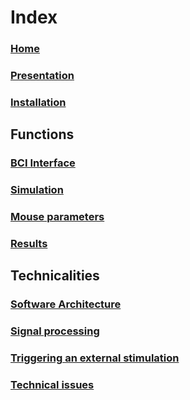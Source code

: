 # Index
### [Home](https://github.com/MobsLab/DeltaFeedBack/wiki/Home)
### [Presentation](https://github.com/MobsLab/DeltaFeedBack/wiki/Presentation)
### [Installation](https://github.com/MobsLab/DeltaFeedBack/wiki/Installing-the-BCI-on-a-new-computer)
## Functions
### [BCI Interface](https://github.com/MobsLab/DeltaFeedBack/wiki/BCI-Interface)
### [Simulation](https://github.com/MobsLab/DeltaFeedBack/wiki/Simulation)
### [Mouse parameters](https://github.com/MobsLab/DeltaFeedBack/wiki/Mouse-parameters)
### [Results](https://github.com/MobsLab/DeltaFeedBack/wiki/Results)
## Technicalities
### [Software Architecture](https://github.com/MobsLab/DeltaFeedBack/wiki/Software-Architecture)
### [Signal processing](https://github.com/MobsLab/DeltaFeedBack/wiki/Signal-processing)
### [Triggering an external stimulation](https://github.com/MobsLab/DeltaFeedBack/wiki/Triggering-an-external-stimulation)
### [Technical issues](https://github.com/MobsLab/DeltaFeedBack/wiki/Technical-issues)